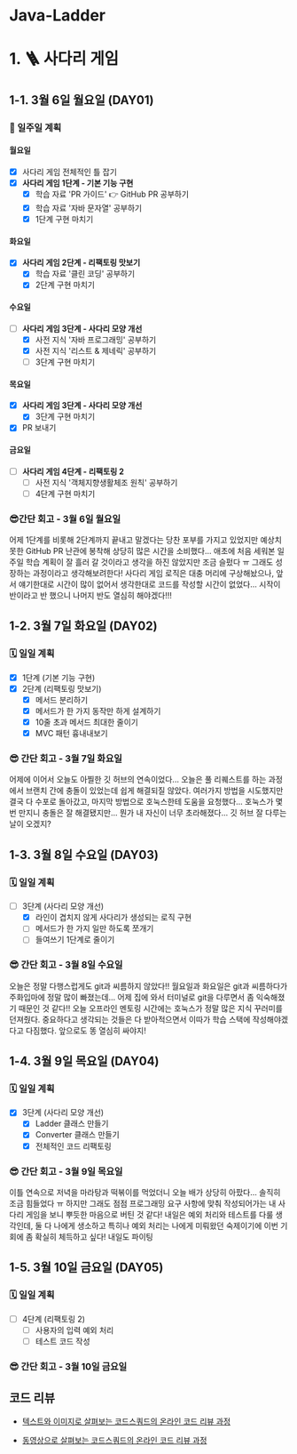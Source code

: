 # Java-Ladder

# 1. 🪜 사다리 게임

## 1-1. 3월 6일 월요일 (DAY01)

### 🧭 일주일 계획

#### 월요일

- [X] 사다리 게임 전체적인 틀 잡기
- [X] **사다리 게임 1단계 - 기본 기능 구현**
    - [X] 학습 자료 'PR 가이드' 👉 GitHub PR 공부하기
    - [X] 학습 자료 '자바 문자열' 공부하기
    - [X] 1단계 구현 마치기

#### 화요일

- [X] **사다리 게임 2단계 - 리팩토링 맛보기**
    - [X] 학습 자료 '클린 코딩' 공부하기
    - [X] 2단계 구현 마치기

#### 수요일

- [ ] **사다리 게임 3단계 - 사다리 모양 개선**
    - [X] 사전 지식 '자바 프로그래밍' 공부하기
    - [X] 사전 지식 '리스트 & 제네릭' 공부하기
    - [ ] 3단계 구현 마치기

#### 목요일

- [X] **사다리 게임 3단계 - 사다리 모양 개선**
    - [X] 3단계 구현 마치기
- [X] PR 보내기

#### 금요일

- [ ] **사다리 게임 4단계 - 리팩토링 2**
  - [ ] 사전 지식 '객체지향생활체조 원칙' 공부하기
  - [ ] 4단계 구현 마치기

### 😎간단 회고 - 3월 6일 월요일

어제 1단계를 비롯해 2단계까지 끝내고 말겠다는 당찬 포부를 가지고 있었지만 예상치 못한 GitHub PR 난관에 봉착해
상당히 많은 시간을 소비했다... 애초에 처음 세워본 일주일 학습 계획이 잘 흘러 갈 것이라고 생각을 하진 않았지만 조금 슬펐다 ㅠ
그래도 성장하는 과정이라고 생각해보려한다! 사다리 게임 로직은 대충 머리에 구상해놨으나, 앞서 얘기한대로 시간이 많이 없어서
생각한대로 코드를 작성할 시간이 없었다... 시작이 반이라고 반 했으니 나머지 반도 열심히 해야겠다!!!

## 1-2. 3월 7일 화요일 (DAY02)

### 🗓️ 일일 계획

- [X] 1단계 (기본 기능 구현)
- [X] 2단계 (리팩토링 맛보기)
    - [X] 메서드 분리하기
    - [X] 메서드가 한 가지 동작만 하게 설계하기
    - [X] 10줄 초과 메서드 최대한 줄이기
    - [X] MVC 패턴 흉내내보기

### 😎 간단 회고 - 3월 7일 화요일

어제에 이어서 오늘도 아찔한 깃 허브의 연속이었다... 오늘은 풀 리퀘스트를 하는 과정에서 브랜치 간에 충돌이 있었는데 쉽게 해결되질 않았다.
여러가지 방법을 시도했지만 결국 다 수포로 돌아갔고, 마지막 방법으로 호눅스한테 도움을 요청했다... 호눅스가 몇번 만지니 충돌은 잘 해결됐지만...
뭔가 내 자신이 너무 초라해졌다... 깃 허브 잘 다루는 날이 오겠지?

## 1-3. 3월 8일 수요일 (DAY03)

### 🗓️ 일일 계획

- [ ] 3단계 (사다리 모양 개선)
    - [X] 라인이 겹치지 않게 사다리가 생성되는 로직 구현
    - [ ] 메서드가 한 가지 일만 하도록 쪼개기
    - [ ] 들여쓰기 1단계로 줄이기

### 😎 간단 회고 - 3월 8일 수요일

오늘은 정말 다행스럽게도 git과 씨름하지 않았다!! 월요일과 화요일은 git과 씨름하다가 주화입마에 정말 많이 빠졌는데... 어제 집에 와서 터미널로 git을
다루면서 좀 익숙해졌기 때문인 것 같다!! 오늘 오프라인 멘토링 시간에는 호눅스가 정말 많은 지식 꾸러미를 던져줬다. 중요하다고 생각되는 것들은 다 받아적으면서
이따가 학습 스택에 작성해야겠다고 다짐했다. 앞으로도 똥 열심히 싸야지!

## 1-4. 3월 9일 목요일 (DAY04)

### 🗓️ 일일 계획

- [X] 3단계 (사다리 모양 개선)
    - [X] Ladder 클래스 만들기
    - [X] Converter 클래스 만들기
    - [X] 전체적인 코드 리팩토링

### 😎 간단 회고 - 3월 9일 목요일

이틀 연속으로 저녁을 마라탕과 떡볶이를 먹었더니 오늘 배가 상당히 아팠다... 솔직히 조금 힘들었다 ㅠ 하지만 그래도 점점 프로그래밍 요구 사항에 맞춰 작성되어가는
내 사다리 게임을 보니 뿌듯한 마음으로 버틴 것 같다! 내일은 예외 처리와 테스트를 다룰 생각인데, 둘 다 나에게 생소하고 특히나 예외 처리는 나에게 미뤄왔던 숙제이기에
이번 기회에 좀 확실히 체득하고 싶다! 내일도 파이팅

## 1-5. 3월 10일 금요일 (DAY05)

### 🗓️ 일일 계획

- [ ] 4단계 (리팩토링 2)
    - [ ] 사용자의 입력 예외 처리
    - [ ] 테스트 코드 작성

### 😎 간단 회고 - 3월 10일 금요일

## 코드 리뷰

* [텍스트와 이미지로 살펴보는 코드스쿼드의 온라인 코드 리뷰 과정](https://github.com/code-squad/codesquad-docs/blob/master/codereview/README.md)

* [동영상으로 살펴보는 코드스쿼드의 온라인 코드 리뷰 과정](https://youtube.com/watch?v=lFinZfu3QO0&si=EnSIkaIECMiOmarE)
